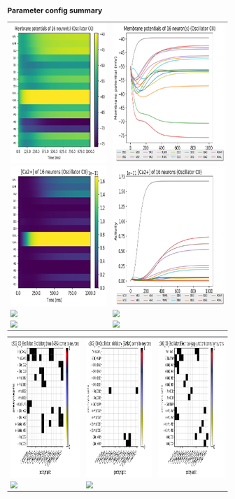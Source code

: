 ### Parameter config summary 
<table>

<tr>
  <td><a href="neurons_C0_Oscillator.png"><img alt=" " src="neurons_C0_Oscillator.png" height="320"/></a></td>
  <td><a href="traces_neuron_Oscillator_C0.png"><img alt=" " src="traces_neuron_Oscillator_C0.png" height="320"/></a></td>
</tr>

<tr>
  <td><a href="neuron_activity_C0_Oscillator.png"><img alt=" " src="neuron_activity_C0_Oscillator.png" height="320"/></a></td>
  <td><a href="traces_neuron_activity_Oscillator_C0.png"><img alt=" " src="traces_neuron_activity_Oscillator_C0.png" height="320"/></a></td>
</tr>

<tr>
  <td><a href="muscles_C0_Oscillator.png"><img alt=" " src="muscles_C0_Oscillator.png" height="320"/></a></td>
  <td><a href="traces_muscles_Oscillator_C0.png"><img alt=" " src="traces_muscles_Oscillator_C0.png" height="320"/></a></td>
</tr>

<tr>
  <td><a href="muscle_activity_C0_Oscillator.png"><img alt=" " src="muscle_activity_C0_Oscillator.png" height="320"/></a></td>
  <td><a href="traces_muscles_activity_Oscillator_C0.png"><img alt=" " src="traces_muscles_activity_Oscillator_C0.png" height="320"/></a></td>
</tr>
</table>
<table>

<tr><td><a href="c302_C0_Oscillator_exc_to_neurons.png"><img alt=" " src="c302_C0_Oscillator_exc_to_neurons.png" height="320"/></a></td>

  <td><a href="c302_C0_Oscillator_inh_to_neurons.png"><img alt=" " src="c302_C0_Oscillator_inh_to_neurons.png" height="320"/></a></td>

  <td><a href="c302_C0_Oscillator_elec_neurons_neurons.png"><img alt=" " src="c302_C0_Oscillator_elec_neurons_neurons.png" height="320"/></a></td></tr>

<tr><td><a href="c302_C0_Oscillator_exc_to_muscles.png"><img alt=" " src="c302_C0_Oscillator_exc_to_muscles.png" height="320"/></a></td>

  <td><a href="c302_C0_Oscillator_inh_to_muscles.png"><img alt=" " src="c302_C0_Oscillator_inh_to_muscles.png" height="320"/></a></td></tr>
</table>
